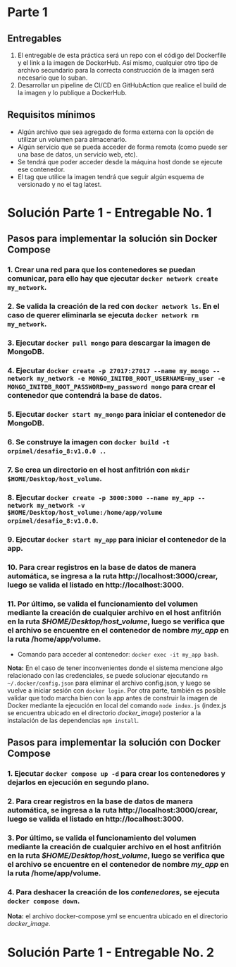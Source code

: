 # Parte 1

## Entregables

1. El entregable de esta práctica será un repo con el código del Dockerfile y el link a la imagen de DockerHub. Así mismo, cualquier otro tipo de archivo secundario para la correcta construcción de la imagen será necesario que lo suban.
2. Desarrollar un pipeline de CI/CD en GitHubAction que realice el build de la imagen y lo publique a DockerHub.

## Requisitos mínimos

- Algún archivo que sea agregado de forma externa con la opción de utilizar un volumen para almacenarlo.
- Algún servicio que se pueda acceder de forma remota (como puede ser una base de datos, un servicio web, etc).
- Se tendrá que poder acceder desde la máquina host donde se ejecute ese contenedor.
- El tag que utilice la imagen tendrá que seguir algún esquema de versionado y no el tag latest.

# Solución Parte 1 - Entregable No. 1

## Pasos para implementar la solución **sin** Docker Compose

### 1. Crear una red para que los contenedores se puedan comunicar, para ello hay que ejecutar `docker network create my_network`.

### 2. Se valida la creación de la red con `docker network ls`. En el caso de querer eliminarla se ejecuta `docker network rm my_network`.

### 3. Ejecutar `docker pull mongo` para descargar la imagen de MongoDB.

### 4. Ejecutar `docker create -p 27017:27017 --name my_mongo --network my_network -e MONGO_INITDB_ROOT_USERNAME=my_user -e MONGO_INITDB_ROOT_PASSWORD=my_password mongo` para crear el contenedor que contendrá la base de datos.

### 5. Ejecutar `docker start my_mongo` para iniciar el contenedor de MongoDB.

### 6. Se construye la imagen con `docker build -t orpimel/desafio_8:v1.0.0 .`.

### 7. Se crea un directorio en el host anfitrión con `mkdir $HOME/Desktop/host_volume`.

### 8. Ejecutar `docker create -p 3000:3000 --name my_app --network my_network -v $HOME/Desktop/host_volume:/home/app/volume orpimel/desafio_8:v1.0.0`.

### 9. Ejecutar `docker start my_app` para iniciar el contenedor de la app. 

### 10. Para crear registros en la base de datos de manera automática, se ingresa a la ruta http://localhost:3000/crear, luego se valida el listado en http://localhost:3000.

### 11. Por último, se valida el funcionamiento del volumen mediante la creación de cualquier archivo en el host anfitrión en la ruta _$HOME/Desktop/host_volume_, luego se verifica que el archivo se encuentre en el contenedor de nombre _my_app_ en la ruta /home/app/volume.

- Comando para acceder al contenedor: `docker exec -it my_app bash`.

__Nota:__ En el caso de tener inconvenientes donde el sistema mencione algo relacionado con las credenciales, se puede solucionar ejecutando `rm ~/.docker/config.json` para eliminar el archivo config.json, y luego se vuelve a iniciar sesión con `docker login`. Por otra parte, también es posible validar que todo marcha bien con la app antes de construir la imagen de Docker mediante la ejecución en local del comando `node index.js` (index.js se encuentra ubicado en el directorio *docker_image*) posterior a la instalación de las dependencias `npm install`.

## Pasos para implementar la solución __con__ Docker Compose

### 1. Ejecutar `docker compose up -d` para crear los contenedores y dejarlos en ejecución en segundo plano.

### 2. Para crear registros en la base de datos de manera automática, se ingresa a la ruta http://localhost:3000/crear, luego se valida el listado en http://localhost:3000.

### 3. Por último, se valida el funcionamiento del volumen mediante la creación de cualquier archivo en el host anfitrión en la ruta _$HOME/Desktop/host_volume_, luego se verifica que el archivo se encuentre en el contenedor de nombre _my_app_ en la ruta /home/app/volume.

### 4. Para deshacer la creación de los *contenedores*, se ejecuta `docker compose down`.

__Nota:__ el archivo docker-compose.yml se encuentra ubicado en el directorio *docker_image*.

# Solución Parte 1 - Entregable No. 2

